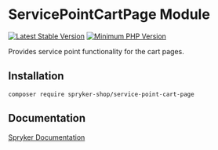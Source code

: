 # ServicePointCartPage Module
[![Latest Stable Version](https://poser.pugx.org/spryker-shop/service-point-cart-page/v/stable.svg)](https://packagist.org/packages/spryker-shop/service-point-cart-page)
[![Minimum PHP Version](https://img.shields.io/badge/php-%3E%3D%208.3-8892BF.svg)](https://php.net/)

Provides service point functionality for the cart pages.

## Installation

```
composer require spryker-shop/service-point-cart-page
```

## Documentation

[Spryker Documentation](https://docs.spryker.com)
